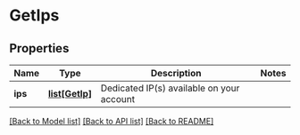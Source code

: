 # GetIps

## Properties
Name | Type | Description | Notes
------------ | ------------- | ------------- | -------------
**ips** | [**list[GetIp]**](GetIp.md) | Dedicated IP(s) available on your account | 

[[Back to Model list]](../README.md#documentation-for-models) [[Back to API list]](../README.md#documentation-for-api-endpoints) [[Back to README]](../README.md)

